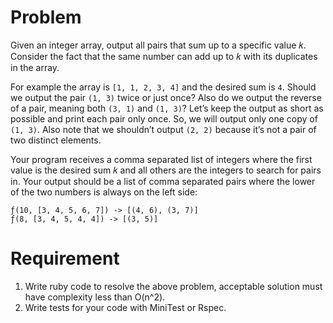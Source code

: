 # Problem

Given an integer array, output all pairs that sum up to a specific value 𝑘.
Consider the fact that the same number can add up to 𝑘 with its duplicates in
the array.

For example the array is `[1, 1, 2, 3, 4]` and the desired sum is `4`. Should we
output the pair `(1, 3)` twice or just once? Also do we output the reverse of a
pair, meaning both `(3, 1)` and `(1, 3)`? Let’s keep the output as short as
possible and print each pair only once. So, we will output only one copy of
`(1, 3)`. Also note that we shouldn’t output `(2, 2)` because it’s not a pair of
two distinct elements.

Your program receives a comma separated list of integers where the first value
is the desired sum 𝑘 and all others are the integers to search for pairs in.
Your output should be a list of comma separated pairs where the lower of the two
numbers is always on the left side:

```
ƒ(10, [3, 4, 5, 6, 7]) -> [(4, 6), (3, 7)]
ƒ(8, [3, 4, 5, 4, 4]) -> [(3, 5)]
```

# Requirement

1. Write ruby code to resolve the above problem, acceptable solution must have complexity less than O(n^2).
2. Write tests for your code with MiniTest or Rspec.

